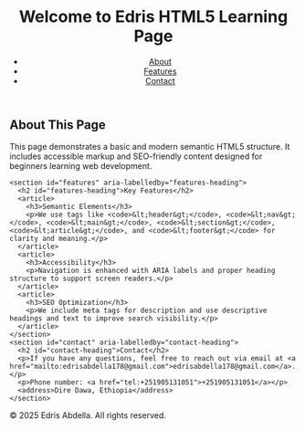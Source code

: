 <!DOCTYPE html>
<html lang="en">
<head>
  <meta charset="UTF-8" />
  <meta name="viewport" content="width=device-width, initial-scale=1.0" />
  <meta name="description" content="A beginner-friendly HTML5 webpage demonstrating semantic structure, accessibility, and SEO best practices." />
  <meta name="author" content="Edris Abdella" />
  <title>Introduction to HTML5</title>
</head>
<body>
  <header>
    <h1>Welcome to Edris HTML5 Learning Page</h1>
    <nav aria-label="Main Navigation">
      <ul>
        <li><a href="#about">About</a></li>
        <li><a href="#features">Features</a></li>
        <li><a href="#contact">Contact</a></li>
      </ul>
    </nav>
  </header>

  <main>
    <section id="about" aria-labelledby="about-heading">
      <h2 id="about-heading">About This Page</h2>
      <p>This page demonstrates a basic and modern semantic HTML5 structure. It includes accessible markup and SEO-friendly content designed for beginners learning web development.</p>
    </section>

    <section id="features" aria-labelledby="features-heading">
      <h2 id="features-heading">Key Features</h2>
      <article>
        <h3>Semantic Elements</h3>
        <p>We use tags like <code>&lt;header&gt;</code>, <code>&lt;nav&gt;</code>, <code>&lt;main&gt;</code>, <code>&lt;section&gt;</code>, <code>&lt;article&gt;</code>, and <code>&lt;footer&gt;</code> for clarity and meaning.</p>
      </article>
      <article>
        <h3>Accessibility</h3>
        <p>Navigation is enhanced with ARIA labels and proper heading structure to support screen readers.</p>
      </article>
      <article>
        <h3>SEO Optimization</h3>
        <p>We include meta tags for description and use descriptive headings and text to improve search visibility.</p>
      </article>
    </section>
    <section id="contact" aria-labelledby="contact-heading">
      <h2 id="contact-heading">Contact</h2>
      <p>If you have any questions, feel free to reach out via email at <a href="mailto:edrisabdella178@gmail.com">edrisabdella178@gmail.com</a>.</p>
      <p>Phone number: <a href="tel:+251905131051">+251905131051</a></p>
      <address>Dire Dawa, Ethiopia</address>
    </section>
  </main>
  <footer>
    <p>&copy; 2025 Edris Abdella. All rights reserved.</p>
  </footer>
</body>
</html>
